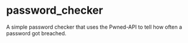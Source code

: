 # password_checker
A simple password checker that uses the Pwned-API to tell how often a password got breached.
